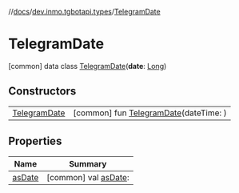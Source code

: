 //[docs](../../../index.md)/[dev.inmo.tgbotapi.types](../index.md)/[TelegramDate](index.md)



# TelegramDate  
 [common] data class [TelegramDate](index.md)(**date**: [Long](https://kotlinlang.org/api/latest/jvm/stdlib/kotlin/-long/index.html))   


## Constructors  
  
| | |
|---|---|
| <a name="dev.inmo.tgbotapi.types/TelegramDate/TelegramDate/#com.soywiz.klock.DateTime/PointingToDeclaration/"></a>[TelegramDate](-telegram-date.md)| <a name="dev.inmo.tgbotapi.types/TelegramDate/TelegramDate/#com.soywiz.klock.DateTime/PointingToDeclaration/"></a> [common] fun [TelegramDate](-telegram-date.md)(dateTime: )   <br>|


## Properties  
  
|  Name |  Summary | 
|---|---|
| <a name="dev.inmo.tgbotapi.types/TelegramDate/asDate/#/PointingToDeclaration/"></a>[asDate](as-date.md)| <a name="dev.inmo.tgbotapi.types/TelegramDate/asDate/#/PointingToDeclaration/"></a> [common] val [asDate](as-date.md):    <br>|

